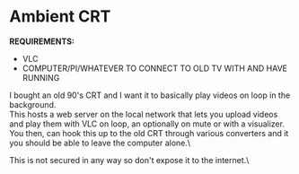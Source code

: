 # Ambient CRT

**REQUIREMENTS:**

- VLC
- COMPUTER/PI/WHATEVER TO CONNECT TO OLD TV WITH AND HAVE RUNNING

I bought an old 90's CRT and I want it to basically play videos on loop in the background.\
This hosts a web server on the local network that lets you upload videos and play them with VLC on loop, an optionally on mute or with a visualizer.\
You then, can hook this up to the old CRT through various converters and it you should be able to leave the computer alone.\

This is not secured in any way so don't expose it to the internet.\
